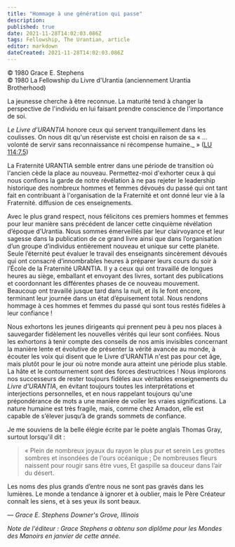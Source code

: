 ```yaml
---
title: "Hommage à une génération qui passe"
description: 
published: true
date: 2021-11-28T14:02:03.086Z
tags: Fellowship, The Urantian, article
editor: markdown
dateCreated: 2021-11-28T14:02:03.086Z
---
```


<p class="v-card v-sheet theme--light grey lighten-3 px-2">© 1980 Grace E. Stephens<br>© 1980 La Fellowship du Livre d'Urantia (anciennement Urantia Brotherhood)</p>


La jeunesse cherche à être reconnue. La maturité tend à changer la perspective de l'individu en lui faisant prendre conscience de l'importance de soi.

_Le Livre d'URANTIA_ honore ceux qui servent tranquillement dans les coulisses. On nous dit qu'un réserviste est choisi en raison de sa « ... volonté de servir sans reconnaissance ni récompense humaine._ » ([LU 114:7.5](/fr/The_Urantia_Book/114#p7_5))

La Fraternité URANTIA semble entrer dans une période de transition où l'ancien cède la place au nouveau. Permettez-moi d'exhorter ceux à qui nous confions la garde de notre révélation à ne pas rejeter le leadership historique des nombreux hommes et femmes dévoués du passé qui ont tant fait en contribuant à l'organisation de la Fraternité et ont donné leur vie à la Fraternité. diffusion de ces enseignements.

Avec le plus grand respect, nous félicitons ces premiers hommes et femmes pour leur manière sans précédent de lancer cette cinquième révélation d’époque d’Urantia. Nous sommes émerveillés par leur clairvoyance et leur sagesse dans la publication de ce grand livre ainsi que dans l’organisation d’un groupe d’individus entièrement nouveau et unique sur cette planète. Seule l’éternité peut évaluer le travail des enseignants sincèrement dévoués qui ont consacré d’innombrables heures à préparer leurs cours du soir à l’École de la Fraternité URANTIA. Il y a ceux qui ont travaillé de longues heures au siège, emballant et envoyant des livres, sortant des publications et coordonnant les différentes phases de ce nouveau mouvement. Beaucoup ont travaillé jusque tard dans la nuit, et ils le font encore, terminant leur journée dans un état d’épuisement total. Nous rendons hommage à ces hommes et femmes du passé qui sont tous restés fidèles à leur confiance !

Nous exhortons les jeunes dirigeants qui prennent peu à peu nos places à sauvegarder fidèlement les nouvelles vérités qui leur sont confiées. Nous les exhortons à tenir compte des conseils de nos amis invisibles concernant la manière lente et évolutive de présenter la vérité avancée au monde, à écouter les voix qui disent que le Livre d'URANTIA n'est pas pour cet âge, mais plutôt pour le jour où notre monde aura atteint une période plus stable. La hâte et le contournement sont des forces destructrices ! Nous implorons nos successeurs de rester toujours fidèles aux véritables enseignements du _Livre d'URANTIA_, en évitant toujours toutes les interprétations et interjections personnelles, et en nous rappelant toujours qu'une prépondérance de mots a une manière de voiler les vraies significations. La nature humaine est très fragile, mais, comme chez Amadon, elle est capable de s’élever jusqu’à de grands sommets de confiance.

Je me souviens de la belle élégie écrite par le poète anglais Thomas Gray, surtout lorsqu'il dit :

> « Plein de nombreux joyaux du rayon le plus pur et serein
> Les grottes sombres et insondées de l'ours océanique ;
> De nombreuses fleurs naissent pour rougir sans être vues,
> Et gaspille sa douceur dans l’air du désert.

Les noms des plus grands d’entre nous ne sont pas gravés dans les lumières. Le monde a tendance à ignorer et à oublier, mais le Père Créateur connaît les siens, et à ses yeux ils sont beaux.

— _Grace E. Stephens_
_Downer's Grove, Illinois_

_Note de l'éditeur : Grace Stephens a obtenu son diplôme pour les Mondes des Manoirs en janvier de cette année._

